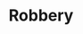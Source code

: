 ---
title: "Robbery"
year: 1967
rating: 3
stars: "★★★"
rewatched: false
permalink: "robbery"
watched_on: 2023-07-02
---